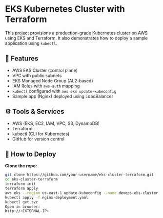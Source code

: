 # EKS Kubernetes Cluster with Terraform

This project provisions a production-grade Kubernetes cluster on AWS using EKS and Terraform. It also demonstrates how to deploy a sample application using `kubectl`.

## 📌 Features

- AWS EKS Cluster (control plane)
- VPC with public subnets
- EKS Managed Node Group (AL2-based)
- IAM Roles with `aws-auth` mapping
- `kubectl` configured with `aws eks update-kubeconfig`
- Sample app (Nginx) deployed using LoadBalancer

## ⚙️ Tools & Services

- AWS (EKS, EC2, IAM, VPC, S3, DynamoDB)
- Terraform
- kubectl (CLI for Kubernetes)
- GitHub for version control

## 🚀 How to Deploy

**Clone the repo:**

   ```bash
   git clone https://github.com/your-username/eks-cluster-terraform.git
   cd eks-cluster-terraform
terraform init
terraform apply
aws eks --region us-east-1 update-kubeconfig --name devops-eks-cluster
kubectl apply -f nginx-deployment.yaml
kubectl get svc
Open in browser:
http://<EXTERNAL-IP>
